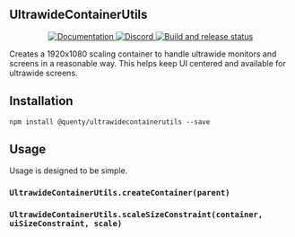 ## UltrawideContainerUtils
<div align="center">
  <a href="http://quenty.github.io/api/">
    <img src="https://img.shields.io/badge/docs-website-green.svg" alt="Documentation" />
  </a>
  <a href="https://discord.gg/mhtGUS8">
    <img src="https://img.shields.io/badge/discord-nevermore-blue.svg" alt="Discord" />
  </a>
  <a href="https://github.com/Quenty/NevermoreEngine/actions">
    <img src="https://github.com/Quenty/NevermoreEngine/actions/workflows/build.yml/badge.svg" alt="Build and release status" />
  </a>
</div>

Creates a 1920x1080 scaling container to handle ultrawide monitors and screens in a reasonable way. This helps keep UI centered and available for ultrawide screens.

## Installation
```
npm install @quenty/ultrawidecontainerutils --save
```

## Usage
Usage is designed to be simple.

### `UltrawideContainerUtils.createContainer(parent)`

### `UltrawideContainerUtils.scaleSizeConstraint(container, uiSizeConstraint, scale)`

